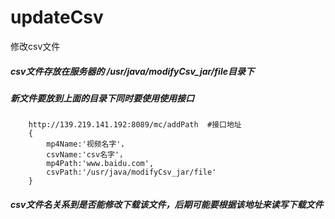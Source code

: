 # updateCsv
修改csv文件
##### csv文件存放在服务器的 /usr/java/modifyCsv_jar/file目录下

##### 新文件要放到上面的目录下同时要使用使用接口
```
    http://139.219.141.192:8089/mc/addPath  #接口地址
    {
        mp4Name:'视频名字'，
        csvName:'csv名字'，
        mp4Path:'www.baidu.com',
        csvPath:'/usr/java/modifyCsv_jar/file'
    }
```
##### csv文件名关系到是否能修改下载该文件，后期可能要根据该地址来读写下载文件

